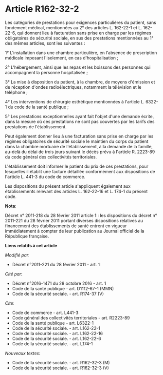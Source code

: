 # Article R162-32-2

Les catégories de prestations pour exigences particulières du patient, sans fondement médical, mentionnées au 2° des articles
L. 162-22-1 et L. 162-22-6, qui donnent lieu à facturation sans prise en charge par les régimes obligatoires de sécurité
sociale, en sus des prestations mentionnées au 1° des mêmes articles, sont les suivantes : 

1° L'installation dans une chambre particulière, en l'absence de prescription médicale imposant l'isolement, en cas
d'hospitalisation ; 

2° L'hébergement, ainsi que les repas et les boissons des personnes qui accompagnent la personne hospitalisée ; 

3° La mise à disposition du patient, à la chambre, de moyens d'émission et de réception d'ondes radioélectriques, notamment
la télévision et le téléphone ; 

4° Les interventions de chirurgie esthétique mentionnées à l'article L. 6322-1 du code de la santé publique ; 

5° Les prestations exceptionnelles ayant fait l'objet d'une demande écrite, dans la mesure où ces prestations ne sont pas
couvertes par les tarifs des prestations de l'établissement. 

Peut également donner lieu à une facturation sans prise en charge par les régimes obligatoires de sécurité sociale le
maintien du corps du patient dans la chambre mortuaire de l'établissement, à la demande de la famille, au-delà du délai de
trois jours suivant le décès prévu à l'article R. 2223-89 du code général des collectivités territoriales.

L'établissement doit informer le patient du prix de ces prestations, pour lesquelles il établit une facture détaillée
conformément aux dispositions de l'article L. 441-3 du code de commerce. 

Les dispositions du présent article s'appliquent également aux établissements relevant des articles L. 162-22-16 et L. 174-1
du présent code.

**Nota:**

Décret n° 2011-218 du 28 février 2011 article 1 : les dispositions du décret n° 2011-221 du 28 février 2011 portant diverses
dispositions relatives au financement des établissements de santé entrent en vigueur immédiatement à compter de leur
publication au Journal officiel de la République française.

**Liens relatifs à cet article**

_Modifié par_:

  - Décret n°2011-221 du 28 février 2011 - art. 1

_Cité par_:

  - Décret n°2016-1471 du 28 octobre 2016 - art. 1
  - Code de la santé publique - art. D1112-67-1 (MMN)
  - Code de la sécurité sociale. - art. R174-37 (V)

_Cite_:

  - Code de commerce - art. L441-3
  - Code général des collectivités territoriales - art. R2223-89
  - Code de la santé publique - art. L6322-1
  - Code de la sécurité sociale. - art. L162-22-1
  - Code de la sécurité sociale. - art. L162-22-16
  - Code de la sécurité sociale. - art. L162-22-6
  - Code de la sécurité sociale. - art. L174-1

_Nouveaux textes_:

  - Code de la sécurité sociale. - art. R162-32-3 (M)
  - Code de la sécurité sociale. - art. R162-32-3 (V)
